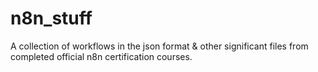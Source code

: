 # n8n_stuff
A collection of workflows in the json format &amp; other significant files from completed official n8n certification courses.
